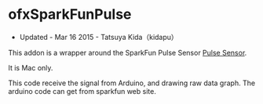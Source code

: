 
# ofxSparkFunPulse
* Updated - Mar 16 2015 - Tatsuya Kida（kidapu）

This addon is a wrapper around the SparkFun Pulse Sensor [Pulse Sensor](https://www.sparkfun.com/products/11574).

It is Mac only.

This code receive the signal from Arduino, and drawing raw data graph. 
The arduino code can get from sparkfun web site.
